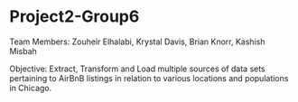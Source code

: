 # Project2-Group6
Team Members: Zouheir Elhalabi, Krystal Davis, Brian Knorr, Kashish Misbah

Objective: Extract, Transform and Load multiple sources of data sets pertaining to AirBnB listings in relation to various locations and populations in Chicago.
